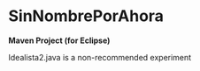 # SinNombrePorAhora

**Maven Project (for Eclipse)**

Idealista2.java is a non-recommended experiment
